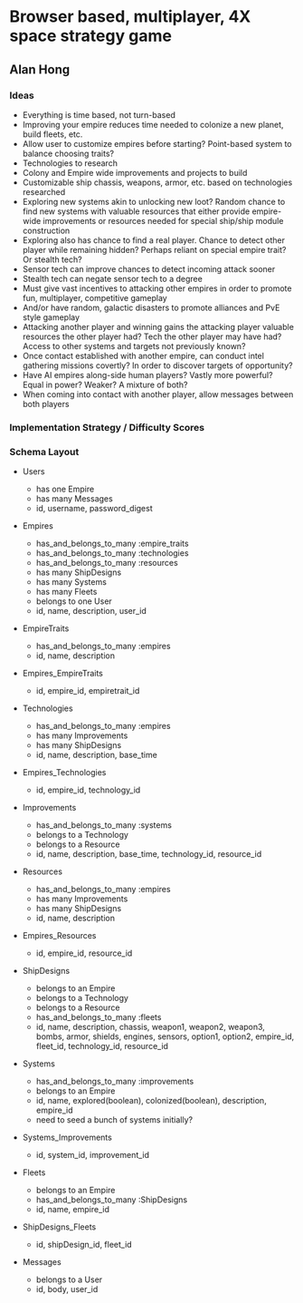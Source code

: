 # Browser based, multiplayer, 4X space strategy game
## Alan Hong

### Ideas
* Everything is time based, not turn-based
* Improving your empire reduces time needed to colonize a new planet, build fleets, etc.
* Allow user to customize empires before starting? Point-based system to balance choosing traits?
* Technologies to research
* Colony and Empire wide improvements and projects to build
* Customizable ship chassis, weapons, armor, etc. based on technologies researched
* Exploring new systems akin to unlocking new loot? Random chance to find new systems with valuable resources that either provide empire-wide improvements or resources needed for special ship/ship module construction
* Exploring also has chance to find a real player. Chance to detect other player while remaining hidden? Perhaps reliant on special empire trait? Or stealth tech?
* Sensor tech can improve chances to detect incoming attack sooner
* Stealth tech can negate sensor tech to a degree
* Must give vast incentives to attacking other empires in order to promote fun, multiplayer, competitive gameplay
* And/or have random, galactic disasters to promote alliances and PvE style gameplay
* Attacking another player and winning gains the attacking player valuable resources the other player had? Tech the other player may have had? Access to other systems and targets not previously known?
* Once contact established with another empire, can conduct intel gathering missions covertly? In order to discover targets of opportunity?
* Have AI empires along-side human players? Vastly more powerful? Equal in power? Weaker? A mixture of both?
* When coming into contact with another player, allow messages between both players

### Implementation Strategy / Difficulty Scores

### Schema Layout
* Users
  - has one Empire
  - has many Messages
  - id, username, password_digest

* Empires
  - has_and_belongs_to_many :empire_traits
  - has_and_belongs_to_many :technologies
  - has_and_belongs_to_many :resources
  - has many ShipDesigns
  - has many Systems
  - has many Fleets
  - belongs to one User
  - id, name, description, user_id

* EmpireTraits
  - has_and_belongs_to_many :empires
  - id, name, description

* Empires_EmpireTraits
  - id, empire_id, empiretrait_id

* Technologies
  - has_and_belongs_to_many :empires
  - has many Improvements
  - has many ShipDesigns
  - id, name, description, base_time

* Empires_Technologies
  - id, empire_id, technology_id

* Improvements
  - has_and_belongs_to_many :systems
  - belongs to a Technology
  - belongs to a Resource
  - id, name, description, base_time, technology_id, resource_id

* Resources
  - has_and_belongs_to_many :empires
  - has many Improvements
  - has many ShipDesigns
  - id, name, description

* Empires_Resources
  - id, empire_id, resource_id

* ShipDesigns
  - belongs to an Empire
  - belongs to a Technology
  - belongs to a Resource
  - has_and_belongs_to_many :fleets
  - id, name, description, chassis, weapon1, weapon2, weapon3, bombs, armor, shields, engines, sensors, option1, option2, empire_id, fleet_id, technology_id, resource_id

* Systems
  - has_and_belongs_to_many :improvements
  - belongs to an Empire
  - id, name, explored(boolean), colonized(boolean), description, empire_id
  - need to seed a bunch of systems initially?

* Systems_Improvements
  - id, system_id, improvement_id

* Fleets
  - belongs to an Empire
  - has_and_belongs_to_many :ShipDesigns
  - id, name, empire_id

* ShipDesigns_Fleets
  - id, shipDesign_id, fleet_id

* Messages
  - belongs to a User
  - id, body, user_id
